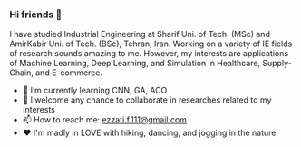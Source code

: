### Hi friends 👋
I have studied Industrial Engineering at Sharif Uni. of Tech. (MSc) and AmirKabir Uni. of Tech. (BSc), Tehran, Iran.
Working on a variety of IE fields of research sounds amazing to me. However, my interests are applications of Machine Learning, Deep Learning, and Simulation in Healthcare, Supply-Chain, and E-commerce. 

- 🌱 I’m currently learning CNN, GA, ACO
- 👯 I welcome any chance to collaborate in researches related to my interests
- 📫 How to reach me: ezzati.f.111@gmail.com
- ♥  I'm madly in LOVE with hiking, dancing, and jogging in the nature 
<!--
**FarzaneEzzati/FarzaneEzzati** is a ✨ _special_ ✨ repository because its `README.md` (this file) appears on your GitHub profile.

Here are some ideas to get you started:


-->
